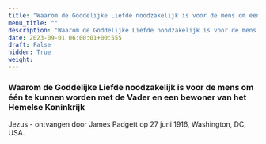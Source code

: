 ```yaml
---
title: "Waarom de Goddelijke Liefde noodzakelijk is voor de mens om één te kunnen worden met de Vader en een bewoner van het Hemelse Koninkrijk"
menu_title: ""
description: "Waarom de Goddelijke Liefde noodzakelijk is voor de mens om één te kunnen worden met de Vader en een bewoner van het Hemelse Koninkrijk"
date: 2023-09-01 06:00:01+00:555
draft: False
hidden: True
weight:
---
```

### Waarom de Goddelijke Liefde noodzakelijk is voor de mens om één te kunnen worden met de Vader en een bewoner van het Hemelse Koninkrijk

Jezus - ontvangen door James Padgett op 27 juni 1916, Washington, DC, USA.
